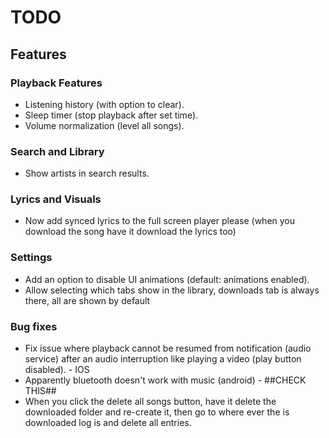# TODO

## Features

### Playback Features
- Listening history (with option to clear).
- Sleep timer (stop playback after set time).
- Volume normalization (level all songs).

### Search and Library
- Show artists in search results.

### Lyrics and Visuals
- Now add synced lyrics to the full screen player please (when you download the song have it download the lyrics too)

### Settings
- Add an option to disable UI animations (default: animations enabled).
- Allow selecting which tabs show in the library, downloads tab is always there, all are shown by default

### Bug fixes
- Fix issue where playback cannot be resumed from notification (audio service) after an audio interruption like playing a video (play button disabled). - IOS
- Apparently bluetooth doesn't work with music (android) - ##CHECK THIS##
- When you click the delete all songs button, have it delete the downloaded folder and re-create it, then go to where ever the is downloaded log is and delete all entries.